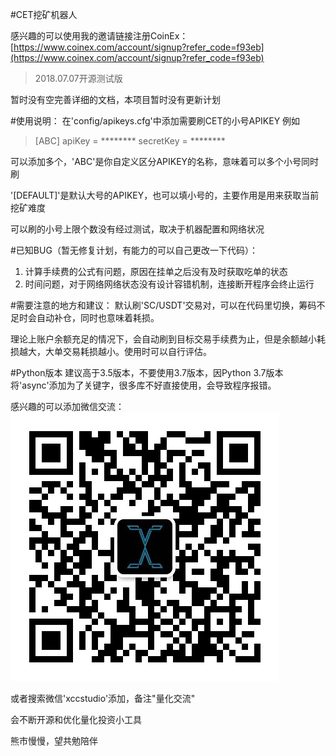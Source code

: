 #CET挖矿机器人

感兴趣的可以使用我的邀请链接注册CoinEx：
[https://www.coinex.com/account/signup?refer_code=f93eb](https://www.coinex.com/account/signup?refer_code=f93eb)
>2018.07.07开源测试版

暂时没有空完善详细的文档，本项目暂时没有更新计划

#使用说明：
在'config/apikeys.cfg'中添加需要刷CET的小号APIKEY
例如
>[ABC]
>apiKey = ********
>secretKey = ********

可以添加多个，'ABC'是你自定义区分APIKEY的名称，意味着可以多个小号同时刷

'[DEFAULT]'是默认大号的APIKEY，也可以填小号的，主要作用是用来获取当前挖矿难度

可以刷的小号上限个数没有经过测试，取决于机器配置和网络状况

#已知BUG（暂无修复计划，有能力的可以自己更改一下代码）：
1. 计算手续费的公式有问题，原因在挂单之后没有及时获取吃单的状态
2. 时间问题，对于网络网络状态没有设计容错机制，连接断开程序会终止运行

#需要注意的地方和建议：
默认刷'SC/USDT'交易对，可以在代码里切换，筹码不足时会自动补仓，同时也意味着耗损。

理论上账户余额充足的情况下，会自动刷到目标交易手续费为止，但是余额越小耗损越大，大单交易耗损越小。使用时可以自行评估。

#Python版本
建议高于3.5版本，不要使用3.7版本，因Python 3.7版本将'async'添加为了关键字，很多库不好直接使用，会导致程序报错。

感兴趣的可以添加微信交流：
![](./WechatQR.jpeg)

或者搜索微信'xccstudio'添加，备注"量化交流"

会不断开源和优化量化投资小工具

熊市慢慢，望共勉陪伴